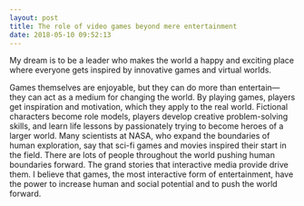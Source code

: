 ```yaml
---
layout: post
title: The role of video games beyond mere entertainment
date: 2018-05-10 09:52:13
---
```


My dream is to be a leader who makes the world a happy and exciting place where everyone gets inspired by innovative games and virtual worlds.

Games themselves are enjoyable, but they can do more than entertain—they can act as a medium for changing the world. By playing games, players get inspiration and motivation, which they apply to the real world. Fictional characters become role models, players develop creative problem-solving skills, and learn life lessons by passionately trying to become heroes of a larger world. Many scientists at NASA, who expand the boundaries of human exploration, say that sci-fi games and movies inspired their start in the field. There are lots of people throughout the world pushing human boundaries forward. The grand stories that interactive media provide drive them. I believe that games, the most interactive form of entertainment, have the power to increase human and social potential and to push the world forward.
